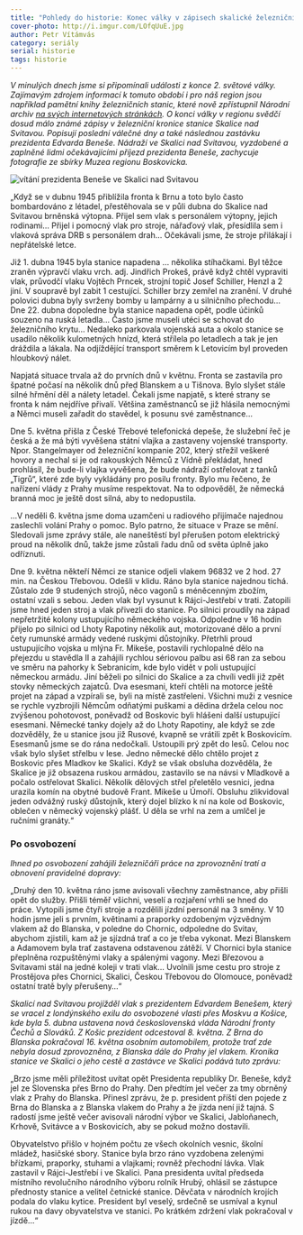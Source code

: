 ```yaml
---
title: "Pohledy do historie: Konec války v zápisech skalické železniční kroniky"
cover-photo: http://i.imgur.com/LOfqUuE.jpg
author: Petr Vítámvás
category: seriály
serial: historie
tags: historie
---
```


*V minulých dnech jsme si připomínali události z konce 2. světové války. Zajímavým zdrojem informací k tomuto období i pro náš region jsou například pamětní knihy železničních stanic, které nově zpřístupnil Národní archiv [na svých internetových stránkách](http://www.badatelna.eu/fond/2284/inventar/). O konci války v regionu svědčí dosud málo známé zápisy v železniční kronice stanice Skalice nad Svitavou. Popisují poslední válečné dny a také následnou zastávku prezidenta Edvarda Beneše. Nádraží ve Skalici nad Svitavou, vyzdobené a zaplněné lidmi očekávajícími příjezd prezidenta Beneše, zachycuje fotografie ze sbírky Muzea regionu Boskovicka.*

<img src="http://i.imgur.com/LOfqUuE.jpg" alt="vítání prezidenta Beneše ve Skalici nad Svitavou" class="img-responsive img-popup" data-author="Muzeum regionu Boskovicka">

„Když se v dubnu 1945 přiblížila fronta k Brnu a toto bylo často bombardováno z létadel, přestěhovala se v půli dubna do Skalice nad Svitavou brněnská výtopna. Přijel sem vlak s personálem výtopny, jejich rodinami… Přijel i pomocný vlak pro stroje, nářaďový vlak, přesídlila sem i vlaková správa DRB s personálem drah… Očekávali jsme, že stroje přilákají i nepřátelské letce. 

Již 1. dubna 1945 byla stanice napadena … několika stíhačkami. Byl těžce zraněn výpravčí vlaku vrch. adj. Jindřich Prokeš, právě když chtěl vypraviti vlak, průvodčí vlaku Vojtěch Prncek, strojní topič Josef Schiller, Henzl a 2 jiní. V soupravě byl zabit 1 cestující. Schiller brzy zemřel na zranění. V druhé polovici dubna byly svrženy bomby u lampárny a u silničního přechodu… Dne 22. dubna dopoledne byla stanice napadena opět, podle účinků souzeno na ruská letadla… Často jsme museli utéci se schovat do železničního krytu… Nedaleko parkovala vojenská auta a okolo stanice se usadilo několik kulometných hnízd, která střílela po letadlech a tak je jen dráždila a lákala. Na odjíždějící transport směrem k Letovicím byl proveden hloubkový nálet.

Napjatá situace trvala až do prvních dnů v květnu. Fronta se zastavila pro špatné počasí na několik dnů před Blanskem a u Tišnova. Bylo slyšet stále silné hřmění děl a nálety letadel. Čekali jsme napjatě, s které strany se fronta k nám nejdříve přivalí. Většina zaměstnanců se již hlásila nemocnými a Němci museli zařadit do stavědel, k posunu své zaměstnance… 

Dne 5. května přišla z České Třebové telefonická depeše, že služební řeč je česká a že má býti vyvěšena státní vlajka a zastaveny vojenské transporty. Npor. Stangelmayer od železniční kompanie 202, který střežil veškeré hovory a nechal si je od rakouských Němců z Vídně překládat, hned prohlásil, že bude-li vlajka vyvěšena, že bude nádraží ostřelovat z tanků „Tigrů“, které zde byly vykládány pro posilu fronty. Bylo mu řečeno, že nařízení vlády z Prahy musíme respektovat. Na to odpověděl, že německá branná moc je ještě dost silná, aby to nedopustila.

…V neděli 6. května jsme doma uzamčeni u radiového přijímače najednou zaslechli volání Prahy o pomoc. Bylo patrno, že situace v Praze se mění. Sledovali jsme zprávy stále, ale naneštěstí byl přerušen potom elektrický proud na několik dnů, takže jsme zůstali řadu dnů od světa úplně jako odříznuti.

Dne 9. května někteří Němci ze stanice odjeli vlakem 96832 ve 2 hod. 27 min. na Českou Třebovou. Odešli v klidu. Ráno byla stanice najednou tichá. Zůstalo zde 9 studených strojů, něco vagonů s méněcenným zbožím, ostatní vzali s sebou. Jeden vlak byl vysunut k Rájci-Jestřebí v trati. Zatopili jsme hned jeden stroj a vlak přivezli do stanice. Po silnici proudily na západ nepřetržité kolony ustupujícího německého vojska. Odpoledne v 16 hodin přijelo po silnici od Lhoty Rapotiny několik aut, motorizované dělo a první čety rumunské armády vedené ruskými důstojníky. Přetrhli proud ustupujícího vojska u mlýna Fr. Mikeše, postavili rychlopalné dělo na přejezdu u stavědla II a zahájili rychlou sériovou palbu asi 68 ran za sebou ve směru na pahorky k Sebranicím, kde bylo vidět v poli ustupující německou armádu. Jiní běželi po silnici do Skalice a za chvíli vedli již zpět stovky německých zajatců. Dva esesmani, kteří chtěli na motorce ještě projet na západ a vzpírali se, byli na místě zastřeleni. Všichni muži z vesnice se rychle vyzbrojili Němcům odňatými puškami a dědina držela celou noc zvýšenou pohotovost, poněvadž od Boskovic byli hlášeni další ustupující esesmani. Německé tanky dojely až do Lhoty Rapotiny, ale když se zde dozvěděly, že u stanice jsou již Rusové, kvapně se vrátili zpět k Boskovicím. Esesmanů jsme se do rána nedočkali. Ustoupili prý zpět do lesů. Celou noc však bylo slyšet střelbu v lese. Jedno německé dělo chtělo projet z Boskovic přes Mladkov ke Skalici. Když se však obsluha dozvěděla, že Skalice je již obsazena ruskou armádou, zastavilo se na návsi v Mladkově a počalo ostřelovat Skalici. Několik dělových střel přeletělo vesnici, jedna urazila komín na obytné budově Frant. Mikeše u Úmoří. Obsluhu zlikvidoval jeden odvážný ruský důstojník, který dojel blízko k ní na kole od Boskovic, oblečen v německý vojenský plášť. U děla se vrhl na zem a umlčel je ručními granáty.“

### Po osvobození

*Ihned po osvobození zahájili železničáři práce na zprovoznění tratí a obnovení pravidelné dopravy:*

„Druhý den 10. května ráno jsme avisovali všechny zaměstnance, aby přišli opět do služby. Přišli téměř všichni, veselí a rozjaření vrhli se hned do práce. Vytopili jsme čtyři stroje a rozdělili jízdní personál na 3 směny. V 10 hodin jsme jeli s prvním, květinami a praporky ozdobeným výzvědným vlakem až do Blanska, v poledne do Chornic, odpoledne do Svitav, abychom zjistili, kam až je sjízdná trať a co je třeba vykonat. Mezi Blanskem a Adamovem byla trať zastavena odstavenou zátěží. V Chornici byla stanice přeplněna rozpuštěnými vlaky a spálenými vagony. Mezi Březovou a Svitavami stál na jedné koleji v trati vlak… Uvolnili jsme cestu pro stroje z Prostějova přes Chornici, Skalici, Českou Třebovou do Olomouce, poněvadž ostatní tratě byly přerušeny…“

*Skalicí nad Svitavou projížděl vlak s prezidentem Edvardem Benešem, který se vracel z londýnského exilu do osvobozené vlasti přes Moskvu a Košice, kde byla 5. dubna ustavena nová československá vláda Národní fronty Čechů a Slováků. Z Košic prezident odcestoval 8. května. Z Brna do Blanska pokračoval 16. května osobním automobilem, protože trať zde nebyla dosud zprovozněna, z Blanska dále do Prahy jel vlakem. Kronika stanice ve Skalici o jeho cestě a zastávce ve Skalici podává tuto zprávu:*

„Brzo jsme měli příležitost uvítat opět Presidenta republiky Dr. Beneše, když jel ze Slovenska přes Brno do Prahy. Den předtím jel večer za tmy obrněný vlak z Prahy do Blanska. Přinesl zprávu, že p. president příští den pojede z Brna do Blanska a z Blanska vlakem do Prahy a že jízda není již tajná. S radostí jsme ještě večer avisovali národní výbor ve Skalici, Jabloňanech, Krhově, Svitávce a v Boskovicích, aby se pokud možno dostavili. 

Obyvatelstvo přišlo v hojném počtu ze všech okolních vesnic, školní mládež, hasičské sbory. Stanice byla brzo ráno vyzdobena zelenými břízkami, praporky, stuhami a vlajkami; rovněž přechodní lávka. Vlak zastavil v Rájci-Jestřebí i ve Skalici. Pana presidenta uvítal předseda místního revolučního národního výboru rolník Hrubý, ohlásil se zástupce přednosty stanice a velitel četnické stanice. Děvčata v národních krojích podala do vlaku kytice. President byl veselý, srdečně se usmíval a kynul rukou na davy obyvatelstva ve stanici. Po krátkém zdržení vlak pokračoval v jízdě…“